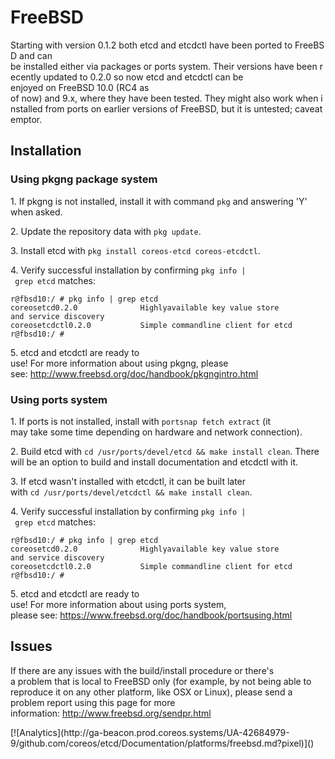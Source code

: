 # FreeBSD

Starting with version 0.1.2 both etcd and etcdctl have been ported to FreeBSD and can be installed either via packages or ports system. Their versions have been recently updated to 0.2.0 so now etcd and etcdctl can be enjoyed on FreeBSD 10.0 (RC4 as of now) and 9.x, where they have been tested. They might also work when installed from ports on earlier versions of FreeBSD, but it is untested; caveat emptor.

## Installation

### Using pkgng package system

1. If pkg­ng is not installed, install it with command `pkg` and answering 'Y' when asked.

2. Update the repository data with `pkg update`.

3. Install etcd with `pkg install coreos-etcd coreos-etcdctl`.

4. Verify successful installation by confirming `pkg info | grep etcd` matches:

```
r@fbsd­10:/ # pkg info | grep etcd
coreos­etcd­0.2.0              Highly­available key value store and service discovery
coreos­etcdctl­0.2.0           Simple commandline client for etcd
r@fbsd­10:/ #
```

5. etcd and etcdctl are ready to use! For more information about using pkgng, please see: http://www.freebsd.org/doc/handbook/pkgng­intro.html
 
### Using ports system

1. If ports is not installed, install with `portsnap fetch extract` (it may take some time depending on hardware and network connection).

2. Build etcd with `cd /usr/ports/devel/etcd && make install clean`. There will be an option to build and install documentation and etcdctl with it.

3. If etcd wasn't installed with etcdctl, it can be built later with `cd /usr/ports/devel/etcdctl && make install clean`.

4. Verify successful installation by confirming `pkg info | grep etcd` matches:
 

```
r@fbsd­10:/ # pkg info | grep etcd
coreos­etcd­0.2.0              Highly­available key value store and service discovery
coreos­etcdctl­0.2.0           Simple commandline client for etcd
r@fbsd­10:/ #
```

5. etcd and etcdctl are ready to use! For more information about using ports system, please see: https://www.freebsd.org/doc/handbook/ports­using.html

## Issues

If there are any issues with the build/install procedure or there's a problem that is local to FreeBSD only (for example, by not being able to reproduce it on any other platform, like OSX or Linux), please send a problem report using this page for more information: http://www.freebsd.org/send­pr.html

<!-- BEGIN ANALYTICS --> [![Analytics](http://ga-beacon.prod.coreos.systems/UA-42684979-9/github.com/coreos/etcd/Documentation/platforms/freebsd.md?pixel)]() <!-- END ANALYTICS -->
